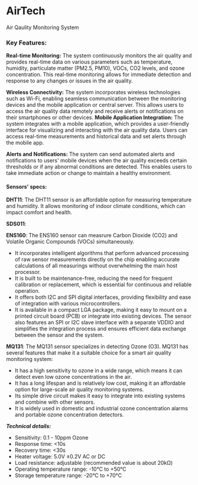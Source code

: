 # AirTech
Air Qaulity Monitoring System

### Key Features:
**Real-time Monitoring:** The system continuously monitors the air quality and provides real-time data on various parameters such as temperature, humidity, particulate matter (PM2.5, PM10), VOCs, CO2 levels, and ozone concentration. This real-time monitoring allows for immediate detection and response to any changes or issues in the air quality.

**Wireless Connectivity:** The system incorporates wireless technologies such as Wi-Fi, enabling seamless communication between the monitoring devices and the mobile application or central server. This allows users to access the air quality data remotely and receive alerts or notifications on their smartphones or other devices.
**Mobile Application Integration:** The system integrates with a mobile application, which provides a user-friendly interface for visualizing and interacting with the air quality data. Users can access real-time measurements and historical data and set alerts through the mobile app.

**Alerts and Notifications:** The system can send automated alerts and notifications to users' mobile devices when the air quality exceeds certain thresholds or if any abnormal conditions are detected. This enables users to take immediate action or change to maintain a healthy environment.

#### Sensors' specs:

**DHT11**: The DHT11 sensor is an affordable option for measuring temperature and humidity. It allows monitoring of indoor climate conditions, which can impact comfort and health.

**SDS011**:

**ENS160**: The ENS160 sensor can measrure Carbon Dioxide (CO2) and Volatile Organic Compounds (VOCs) simultaneously.
* It incorporates intelligent algorithms that perform advanced processing of raw sensor measurements directly on the chip enabling accurate calculations of all measurings without overwhelming the main host processor.
* It is built to be maintenance-free, reducing the need for frequent calibration or replacement, which is essential for continuous and reliable operation.
* It offers both I2C and SPI digital interfaces, providing flexibility and ease of integration with various microcontrollers. 
* It is available in a compact LGA package, making it easy to mount on a printed circuit board (PCB) or integrate into existing devices. The sensor also features an SPI or I2C slave interface with a separate VDDIO and simplifies the integration process and ensures efficient data exchange between the sensor and the system.

**MQ131**: The MQ131 sensor specializes in detecting Ozone (O3). MQ131 has several features that make it a suitable choice for a smart air quality monitoring system:
* It has a high sensitivity to ozone in a wide range, which means it can detect even low ozone concentrations in the air.
* It has a long lifespan and is relatively low cost, making it an affordable option for large-scale air quality monitoring systems.
* Its simple drive circuit makes it easy to integrate into existing systems and combine with other sensors.
* It is widely used in domestic and industrial ozone concentration alarms and portable ozone concentration detectors.

**_Technical details:_**
- Sensitivity: 0.1 - 10ppm Ozone
- Response time: <10s
- Recovery time: <30s
- Heater voltage: 5.0V ±0.2V AC or DC
- Load resistance: adjustable (recommended value is about 20kΩ)
- Operating temperature range: -10°C to +50°C
- Storage temperature range: -20°C to +70°C

